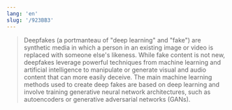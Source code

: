 ```yaml
---
lang: 'en'
slug: '/923BB3'
---
```


> Deepfakes (a portmanteau of "deep learning" and "fake") are synthetic media in which a person in an existing image or video is replaced with someone else's likeness. While fake content is not new, deepfakes leverage powerful techniques from machine learning and artificial intelligence to manipulate or generate visual and audio content that can more easily deceive. The main machine learning methods used to create deep fakes are based on deep learning and involve training generative neural network architectures, such as autoencoders or generative adversarial networks (GANs).
